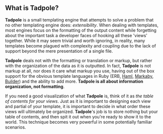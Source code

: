 What is Tadpole?
----------------

**Tadpole** is a small templating engine that attempts to solve a problem that
no other templating engine does: _extensibility_. When dealing with templates,
most engines focus on the formatting of the output content while forgetting about
the important task a developer faces of hooking all these 'views' together. While
it may seem trivial and worth ignoring, in reality, many templates become plagued
with complexity and coupling due to the lack of support beyond the mere presentation
of a single file.

**Tadpole** deals not with the formatting or translation or markup, but rather
with the organization of the data as it is outputted. In fact, **Tadpole** is not
markup at all, nor does it care what markup you use, having out of the box support
for the obvious template languages in Ruby (ERB, [Haml](http://www.haml.hamptoncatlin.com), 
[Markaby](http://code.whytheluckystiff.net/markaby), [Builder](http://builder.rubyforge.org)) 
and the ability to add more. **Tadpole is all about information organization, not formatting**.

If you need a good visualization of what **Tadpole** is, think of it as _the table of_
_contents for your views_. Just as it is important to designing each view and partial of
your template, it is important to decide in what order these views will ultimately be 
organized. **Tadpole**'s job is to store nothing but your table of contents, and then
spit it out when you're ready to show it to the world. This technique becomes very 
powerful in some potentially familiar scenarios.

